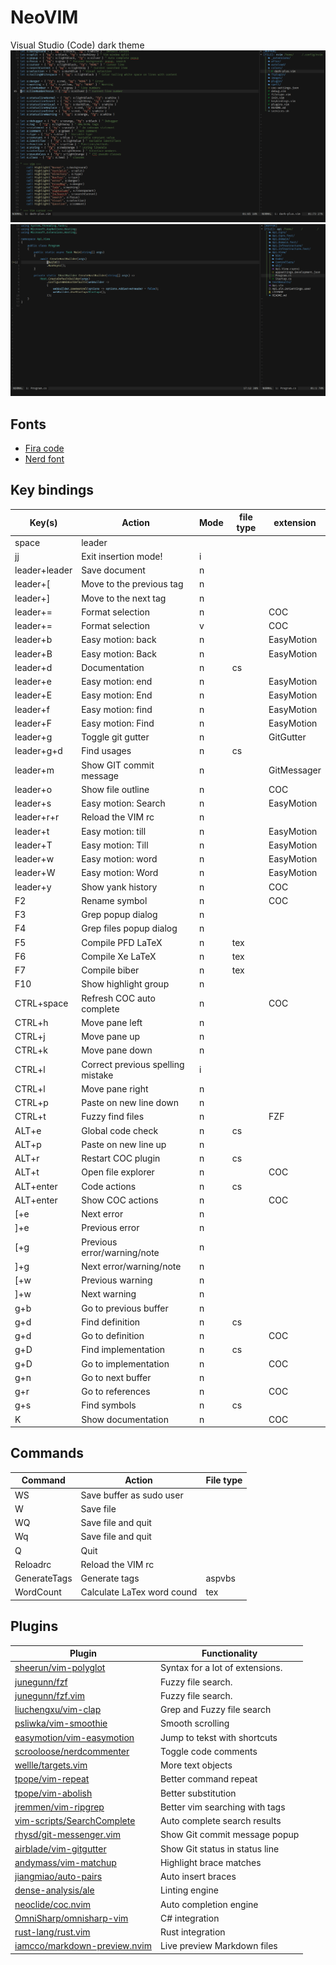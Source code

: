 # NeoVIM

Visual Studio (Code) dark theme
![vim1](images/vim1.png)
![vim2](images/vim2.png)

## Fonts
* [Fira code](https://github.com/tonsky/FiraCode)
* [Nerd font](https://github.com/ryanoasis/nerd-fonts)


## Key bindings

| Key(s)           | Action                             | Mode  | file type | extension     |
| ---------------- | ---------------------------------- | ----- | --------- | ------------- |
| space            | leader                             |       |           |               |
| jj               | Exit insertion mode!               | i     |           |               |
| leader+leader    | Save document                      | n     |           |               |
| leader+[         | Move to the previous tag           | n     |           |               |
| leader+]         | Move to the next tag               | n     |           |               |
| leader+=         | Format selection                   | n     |           | COC           |
| leader+=         | Format selection                   | v     |           | COC           |
| leader+b         | Easy motion: back                  | n     |           | EasyMotion    |
| leader+B         | Easy motion: Back                  | n     |           | EasyMotion    |
| leader+d         | Documentation                      | n     | cs        |               |
| leader+e         | Easy motion: end                   | n     |           | EasyMotion    |
| leader+E         | Easy motion: End                   | n     |           | EasyMotion    |
| leader+f         | Easy motion: find                  | n     |           | EasyMotion    |
| leader+F         | Easy motion: Find                  | n     |           | EasyMotion    |
| leader+g         | Toggle git gutter                  | n     |           | GitGutter     |
| leader+g+d       | Find usages                        | n     | cs        |               |
| leader+m         | Show GIT commit message            | n     |           | GitMessager   |
| leader+o         | Show file outline                  | n     |           | COC           |
| leader+s         | Easy motion: Search                | n     |           | EasyMotion    |
| leader+r+r       | Reload the VIM rc                  | n     |           |               |
| leader+t         | Easy motion: till                  | n     |           | EasyMotion    |
| leader+T         | Easy motion: Till                  | n     |           | EasyMotion    |
| leader+w         | Easy motion: word                  | n     |           | EasyMotion    |
| leader+W         | Easy motion: Word                  | n     |           | EasyMotion    |
| leader+y         | Show yank history                  | n     |           | COC           |
| F2               | Rename symbol                      | n     |           | COC           |
| F3               | Grep popup dialog                  | n     |           |               |
| F4               | Grep files popup dialog            | n     |           |               |
| F5               | Compile PFD LaTeX                  | n     | tex       |               |
| F6               | Compile Xe LaTeX                   | n     | tex       |               |
| F7               | Compile biber                      | n     | tex       |               |
| F10              | Show highlight group               | n     |           |               |
| CTRL+space       | Refresh COC auto complete          | n     |           | COC           |
| CTRL+h           | Move pane left                     | n     |           |               |
| CTRL+j           | Move pane up                       | n     |           |               |
| CTRL+k           | Move pane down                     | n     |           |               |
| CTRL+l           | Correct previous spelling mistake  | i     |           |               |
| CTRL+l           | Move pane right                    | n     |           |               |
| CTRL+p           | Paste on new line down             | n     |           |               |
| CTRL+t           | Fuzzy find files                   | n     |           | FZF           |
| ALT+e            | Global code check                  | n     | cs        |               |
| ALT+p            | Paste on new line up               | n     |           |               |
| ALT+r            | Restart COC plugin                 | n     | cs        |               |
| ALT+t            | Open file explorer                 | n     |           | COC           |
| ALT+enter        | Code actions                       | n     | cs        |               |
| ALT+enter        | Show COC actions                   | n     |           | COC           |
| [+e              | Next error                         | n     |           |               |
| ]+e              | Previous error                     | n     |           |               |
| [+g              | Previous error/warning/note        | n     |           |               |
| ]+g              | Next error/warning/note            | n     |           |               |
| [+w              | Previous warning                   | n     |           |               |
| ]+w              | Next warning                       | n     |           |               |
| g+b              | Go to previous buffer              | n     |           |               |
| g+d              | Find definition                    | n     | cs        |               |
| g+d              | Go to definition                   | n     |           | COC           |
| g+D              | Find implementation                | n     | cs        |               |
| g+D              | Go to implementation               | n     |           | COC           |
| g+n              | Go to next buffer                  | n     |           |               |
| g+r              | Go to references                   | n     |           | COC           |
| g+s              | Find symbols                       | n     | cs        |               |
| K                | Show documentation                 | n     |           | COC           |

## Commands
| Command       | Action                        | File type |
| ------------- | ----------------------------- | --------- |
| WS            | Save buffer as sudo user      |           |
| W             | Save file                     |           |
| WQ            | Save file and quit            |           |
| Wq            | Save file and quit            |           |
| Q             | Quit                          |           |
| Reloadrc      | Reload the VIM rc             |           |
| GenerateTags  | Generate tags                 | aspvbs    |
| WordCount     | Calculate LaTex word cound    | tex       |

## Plugins
| Plugin                                                                            | Functionality                     |
| --------------------------------------------------------------------------------- | --------------------------------- |
| [sheerun/vim-polyglot](https://github.com/sheerun/vim-polyglot)                   | Syntax for a lot of extensions.   |
| [junegunn/fzf](https://github.com/junegunn/fzf)                                   | Fuzzy file search.                |
| [junegunn/fzf.vim](https://github.com/junegunn/fzf.vim)                           | Fuzzy file search.                |
| [liuchengxu/vim-clap](https://github.com/liuchengxu/vim-clap)                     | Grep and Fuzzy file search        |
| [psliwka/vim-smoothie](https://github.com/psliwka/vim-smoothie)                   | Smooth scrolling                  |
| [easymotion/vim-easymotion](https://github.com/easymotion/vim-easymotion)         | Jump to tekst with shortcuts      |
| [scrooloose/nerdcommenter](https://github.com/scrooloose/nerdcommenter)           | Toggle code comments              |
| [wellle/targets.vim](https://github.com/wellle/targets.vim)                       | More text objects                 |
| [tpope/vim-repeat](https://github.com/tpope/vim-repeat)                           | Better command repeat             |
| [tpope/vim-abolish](https://github.com/tpope//vim-abolish)                        | Better substitution               |
| [jremmen/vim-ripgrep](https://github.com/jremmen/vim-ripgrep)                     | Better vim searching with tags    |
| [vim-scripts/SearchComplete](https://github.com/vim-scripts/SearchComplete)       | Auto complete search results      |
| [rhysd/git-messenger.vim](https://github.com/rhysd/git-messenger.vim)             | Show Git commit message popup     |
| [airblade/vim-gitgutter](https://github.com/airblade/vim-gitgutter)               | Show Git status in status line    |
| [andymass/vim-matchup](https://github.com/andymass/vim-matchup)                   | Highlight brace matches           |
| [jiangmiao/auto-pairs](https://github.com/jiangmiao/auto-pairs)                   | Auto insert braces                |
| [dense-analysis/ale](https://github.com/dense-analysis/ale)                       | Linting engine                    |
| [neoclide/coc.nvim](https://github.com/neoclide/coc.nvim)                         | Auto completion engine            |
| [OmniSharp/omnisharp-vim](https://github.com/OmniSharp/omnisharp-vim)             | C# integration                    |
| [rust-lang/rust.vim](https://github.com/rust-lang/rust.vim)                       | Rust integration                  |
| [iamcco/markdown-preview.nvim](https://github.com/iamcco/markdown-preview.nvim)   | Live preview Markdown files       |

